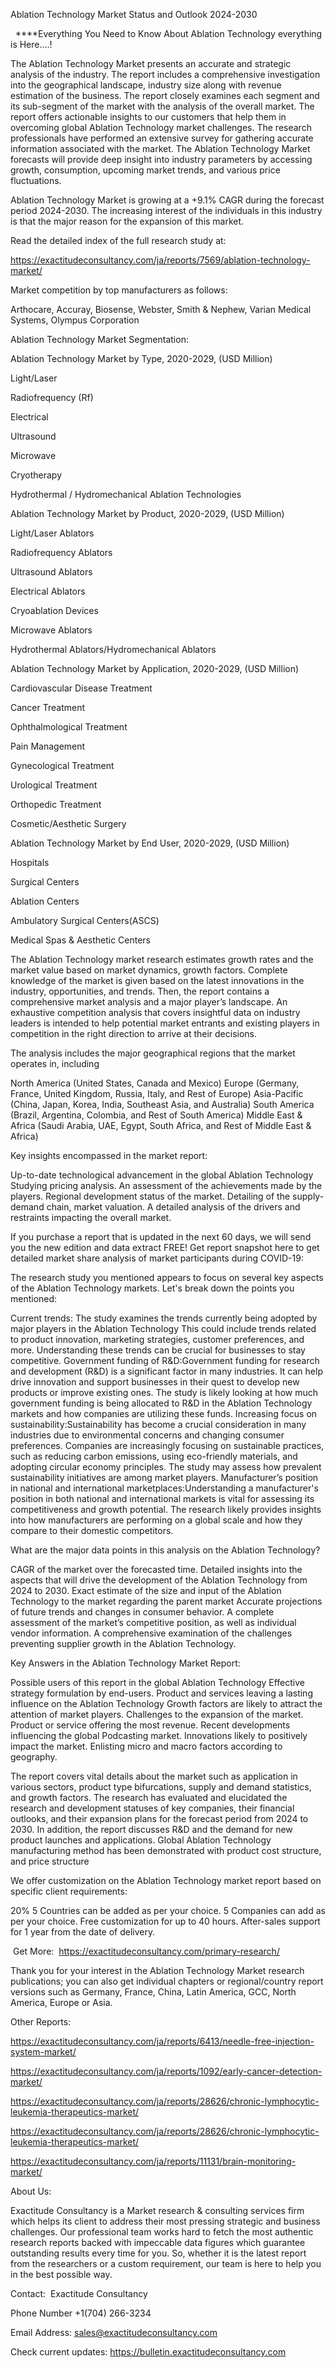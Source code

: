 Ablation Technology Market Status and Outlook 2024-2030

  ****Everything You Need to Know About Ablation Technology everything is Here....!

The Ablation Technology Market presents an accurate and strategic analysis of the industry. The report includes a comprehensive investigation into the geographical landscape, industry size along with revenue estimation of the business. The report closely examines each segment and its sub-segment of the market with the analysis of the overall market. The report offers actionable insights to our customers that help them in overcoming global Ablation Technology market challenges. The research professionals have performed an extensive survey for gathering accurate information associated with the market. The Ablation Technology Market forecasts will provide deep insight into industry parameters by accessing growth, consumption, upcoming market trends, and various price fluctuations.

Ablation Technology Market is growing at a +9.1% CAGR during the forecast period 2024-2030. The increasing interest of the individuals in this industry is that the major reason for the expansion of this market.

Read the detailed index of the full research study at:

https://exactitudeconsultancy.com/ja/reports/7569/ablation-technology-market/

Market competition by top manufacturers as follows:

Arthocare, Accuray, Biosense, Webster, Smith & Nephew, Varian Medical Systems, Olympus Corporation

Ablation Technology Market Segmentation:

Ablation Technology Market by Type, 2020-2029, (USD Million)

Light/Laser

Radiofrequency (Rf)

Electrical

Ultrasound

Microwave

Cryotherapy

Hydrothermal / Hydromechanical Ablation Technologies

Ablation Technology Market by Product, 2020-2029, (USD Million)

Light/Laser Ablators

Radiofrequency Ablators

Ultrasound Ablators

Electrical Ablators

Cryoablation Devices

Microwave Ablators

Hydrothermal Ablators/Hydromechanical Ablators

Ablation Technology Market by Application, 2020-2029, (USD Million)

Cardiovascular Disease Treatment

Cancer Treatment

Ophthalmological Treatment

Pain Management

Gynecological Treatment

Urological Treatment

Orthopedic Treatment

Cosmetic/Aesthetic Surgery

Ablation Technology Market by End User, 2020-2029, (USD Million)

Hospitals

Surgical Centers

Ablation Centers

Ambulatory Surgical Centers(ASCS)

Medical Spas & Aesthetic Centers

The Ablation Technology market research estimates growth rates and the market value based on market dynamics, growth factors. Complete knowledge of the market is given based on the latest innovations in the industry, opportunities, and trends. Then, the report contains a comprehensive market analysis and a major player’s landscape. An exhaustive competition analysis that covers insightful data on industry leaders is intended to help potential market entrants and existing players in competition in the right direction to arrive at their decisions.

The analysis includes the major geographical regions that the market operates in, including

North America (United States, Canada and Mexico)
Europe (Germany, France, United Kingdom, Russia, Italy, and Rest of Europe)
Asia-Pacific (China, Japan, Korea, India, Southeast Asia, and Australia)
South America (Brazil, Argentina, Colombia, and Rest of South America)
Middle East & Africa (Saudi Arabia, UAE, Egypt, South Africa, and Rest of Middle East & Africa)

Key insights encompassed in the market report:

Up-to-date technological advancement in the global Ablation Technology
Studying pricing analysis.
An assessment of the achievements made by the players.
Regional development status of the market.
Detailing of the supply-demand chain, market valuation.
A detailed analysis of the drivers and restraints impacting the overall market.

If you purchase a report that is updated in the next 60 days, we will send you the new edition and data extract FREE! Get report snapshot here to get detailed market share analysis of market participants during COVID-19:

The research study you mentioned appears to focus on several key aspects of the Ablation Technology markets. Let's break down the points you mentioned:

Current trends: The study examines the trends currently being adopted by major players in the Ablation Technology This could include trends related to product innovation, marketing strategies, customer preferences, and more. Understanding these trends can be crucial for businesses to stay competitive.
Government funding of R&D:Government funding for research and development (R&D) is a significant factor in many industries. It can help drive innovation and support businesses in their quest to develop new products or improve existing ones. The study is likely looking at how much government funding is being allocated to R&D in the Ablation Technology markets and how companies are utilizing these funds.
Increasing focus on sustainability:Sustainability has become a crucial consideration in many industries due to environmental concerns and changing consumer preferences. Companies are increasingly focusing on sustainable practices, such as reducing carbon emissions, using eco-friendly materials, and adopting circular economy principles. The study may assess how prevalent sustainability initiatives are among market players.
Manufacturer’s position in national and international marketplaces:Understanding a manufacturer's position in both national and international markets is vital for assessing its competitiveness and growth potential. The research likely provides insights into how manufacturers are performing on a global scale and how they compare to their domestic competitors.

What are the major data points in this analysis on the Ablation Technology?

CAGR of the market over the forecasted time.
Detailed insights into the aspects that will drive the development of the Ablation Technology from 2024 to 2030.
Exact estimate of the size and input of the Ablation Technology to the market regarding the parent market
Accurate projections of future trends and changes in consumer behavior. A complete assessment of the market’s competitive position, as well as individual vendor information.
A comprehensive examination of the challenges preventing supplier growth in the Ablation Technology.

Key Answers in the Ablation Technology Market Report:

Possible users of this report in the global Ablation Technology
Effective strategy formulation by end-users.
Product and services leaving a lasting influence on the Ablation Technology
Growth factors are likely to attract the attention of market players.
Challenges to the expansion of the market.
Product or service offering the most revenue.
Recent developments influencing the global Podcasting market.
Innovations likely to positively impact the market.
Enlisting micro and macro factors according to geography.

The report covers vital details about the market such as application in various sectors, product type bifurcations, supply and demand statistics, and growth factors. The research has evaluated and elucidated the research and development statuses of key companies, their financial outlooks, and their expansion plans for the forecast period from 2024 to 2030. In addition, the report discusses R&D and the demand for new product launches and applications. Global Ablation Technology manufacturing method has been demonstrated with product cost structure, and price structure

We offer customization on the Ablation Technology market report based on specific client requirements:

20%
5 Countries can be added as per your choice.
5 Companies can add as per your choice.
Free customization for up to 40 hours.
After-sales support for 1 year from the date of delivery.

 Get More:  https://exactitudeconsultancy.com/primary-research/

Thank you for your interest in the Ablation Technology Market research publications; you can also get individual chapters or regional/country report versions such as Germany, France, China, Latin America, GCC, North America, Europe or Asia.

Other Reports:

https://exactitudeconsultancy.com/ja/reports/6413/needle-free-injection-system-market/

https://exactitudeconsultancy.com/ja/reports/1092/early-cancer-detection-market/

https://exactitudeconsultancy.com/ja/reports/28626/chronic-lymphocytic-leukemia-therapeutics-market/

https://exactitudeconsultancy.com/ja/reports/28626/chronic-lymphocytic-leukemia-therapeutics-market/

https://exactitudeconsultancy.com/ja/reports/11131/brain-monitoring-market/

About Us:

Exactitude Consultancy is a Market research & consulting services firm which helps its client to address their most pressing strategic and business challenges. Our professional team works hard to fetch the most authentic research reports backed with impeccable data figures which guarantee outstanding results every time for you. So, whether it is the latest report from the researchers or a custom requirement, our team is here to help you in the best possible way.

Contact:  Exactitude Consultancy

Phone Number +1(704) 266-3234

Email Address: sales@exactitudeconsultancy.com

Check current updates: https://bulletin.exactitudeconsultancy.com
